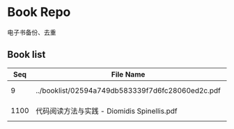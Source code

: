 Book Repo
=========

电子书备份、去重

Book list
---------

| Seq | File Name | Size | MD5 |
| --- | --------- | ---- | --- |
| 9 | ../booklist/02594a749db583339f7d6fc28060ed2c.pdf | 14.1 MB | 02594a749db583339f7d6fc28060ed2c | 
| 1100 | 代码阅读方法与实践 - Diomidis Spinellis.pdf | 14.1 MB | 02594a749db583339f7d6fc28060ed2c | 
